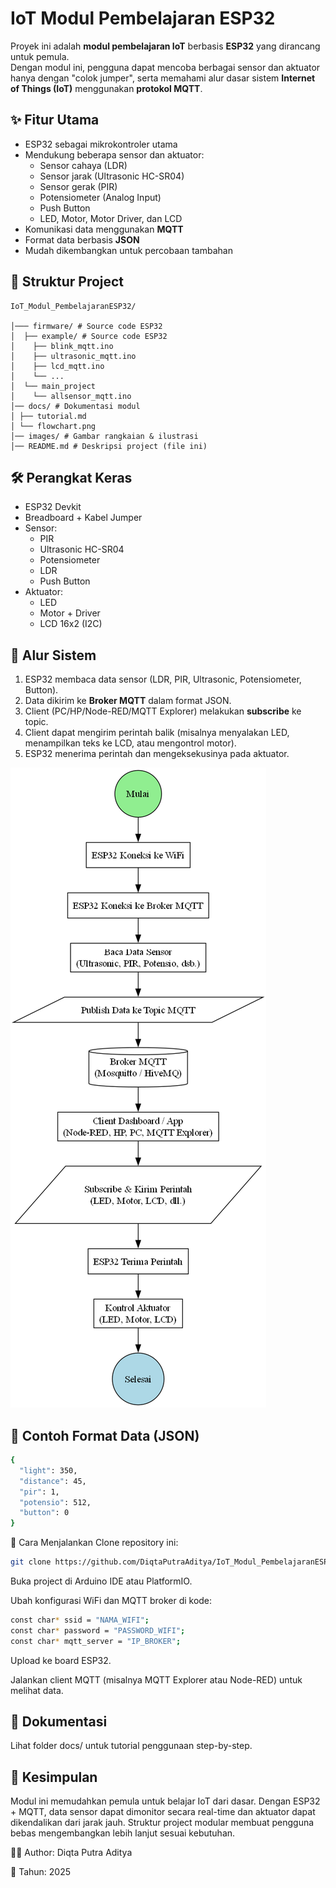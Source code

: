 # IoT Modul Pembelajaran ESP32

Proyek ini adalah **modul pembelajaran IoT** berbasis **ESP32** yang dirancang untuk pemula.  
Dengan modul ini, pengguna dapat mencoba berbagai sensor dan aktuator hanya dengan "colok jumper", serta memahami alur dasar sistem **Internet of Things (IoT)** menggunakan **protokol MQTT**.  

## ✨ Fitur Utama
- ESP32 sebagai mikrokontroler utama
- Mendukung beberapa sensor dan aktuator:
  - Sensor cahaya (LDR)
  - Sensor jarak (Ultrasonic HC-SR04)
  - Sensor gerak (PIR)
  - Potensiometer (Analog Input)
  - Push Button
  - LED, Motor, Motor Driver, dan LCD
- Komunikasi data menggunakan **MQTT**
- Format data berbasis **JSON**
- Mudah dikembangkan untuk percobaan tambahan

## 📂 Struktur Project
    IoT_Modul_PembelajaranESP32/
    
    │─── firmware/ # Source code ESP32
    │  ├── example/ # Source code ESP32
    │    ├── blink_mqtt.ino
    │    ├── ultrasonic_mqtt.ino
    │    ├── lcd_mqtt.ino
    │    └── ...
    │  └── main_project
    │    └── allsensor_mqtt.ino
    │── docs/ # Dokumentasi modul
    │ ├── tutorial.md
    │ └── flowchart.png
    │── images/ # Gambar rangkaian & ilustrasi
    │── README.md # Deskripsi project (file ini)


## 🛠️ Perangkat Keras
- ESP32 Devkit
- Breadboard + Kabel Jumper
- Sensor:
  - PIR
  - Ultrasonic HC-SR04
  - Potensiometer
  - LDR
  - Push Button
- Aktuator:
  - LED
  - Motor + Driver
  - LCD 16x2 (I2C)

## 🔗 Alur Sistem
1. ESP32 membaca data sensor (LDR, PIR, Ultrasonic, Potensiometer, Button).
2. Data dikirim ke **Broker MQTT** dalam format JSON.
3. Client (PC/HP/Node-RED/MQTT Explorer) melakukan **subscribe** ke topic.
4. Client dapat mengirim perintah balik (misalnya menyalakan LED, menampilkan teks ke LCD, atau mengontrol motor).
5. ESP32 menerima perintah dan mengeksekusinya pada aktuator.

![Flowchart IoT ESP32](https://github.com/DiqtaPutraAditya/IoT_Modul_PembelajaranESP32/blob/main/docs/iot_esp32_mqtt_flowchart.png)

## 📡 Contoh Format Data (JSON)
```bash
{
  "light": 350,
  "distance": 45,
  "pir": 1,
  "potensio": 512,
  "button": 0
}
```
🚀 Cara Menjalankan
Clone repository ini:

```bash
git clone https://github.com/DiqtaPutraAditya/IoT_Modul_PembelajaranESP32.git
```

Buka project di Arduino IDE atau PlatformIO.

Ubah konfigurasi WiFi dan MQTT broker di kode:
```bash
const char* ssid = "NAMA_WIFI";
const char* password = "PASSWORD_WIFI";
const char* mqtt_server = "IP_BROKER";
```

Upload ke board ESP32.

Jalankan client MQTT (misalnya MQTT Explorer atau Node-RED) untuk melihat data.

## 📘 Dokumentasi
Lihat folder docs/ untuk tutorial penggunaan step-by-step.

## 📌 Kesimpulan
Modul ini memudahkan pemula untuk belajar IoT dari dasar.
Dengan ESP32 + MQTT, data sensor dapat dimonitor secara real-time dan aktuator dapat dikendalikan dari jarak jauh.
Struktur project modular membuat pengguna bebas mengembangkan lebih lanjut sesuai kebutuhan.

👨‍💻 Author: Diqta Putra Aditya

📅 Tahun: 2025
